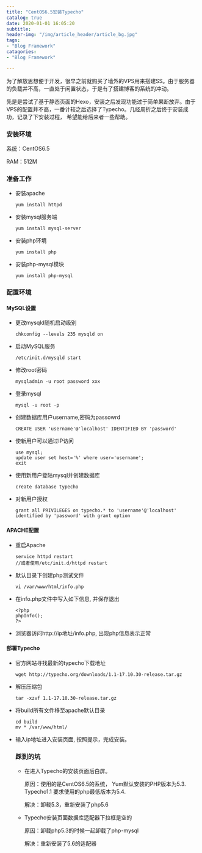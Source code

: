 ```yaml
---
title: "CentOS6.5安装Typecho"
catalog: true
date: 2020-01-01 16:05:20
subtitle:
header-img: "/img/article_header/article_bg.jpg"
tags:
- "Blog Framework"
catagories:
- "Blog Framework"

---
```


为了解放思想便于开发，很早之前就购买了墙外的VPS用来搭建SS。由于服务器的负载并不高，一直处于闲置状态，于是有了搭建博客的系统的冲动。

先是是尝试了基于静态页面的Hexo，安装之后发现功能过于简单果断放弃。由于VPS的配置并不高，一番计较之后选择了Typecho。几经周折之后终于安装成功，记录了下安装过程， 希望能给后来者一些帮助。

### 安装环境

系统：CentOS6.5

RAM：512M

### 准备工作

+ 安装apache

  ```
  yum install httpd
  ```

+ 安装mysql服务端

  ```
  yum install mysql-server
  ```

+ 安装php环境

  ```
  yum install php
  ```

+ 安装php-mysql模块

  ```
  yum install php-mysql
  ```

### 配置环境

#### MySQL设置

+ 更改mysqld随机启动级别

  ```
  chkconfig --levels 235 mysqld on
  ```

+ 启动MySQL服务

  ```
  /etc/init.d/mysqld start
  ```

+ 修改root密码

  ```
  mysqladmin -u root password xxx
  ```

+ 登录mysql

  ```
  mysql -u root -p
  ```

+ 创建数据库用户username,密码为passowrd

  ```
  CREATE USER 'username'@'localhost' IDENTIFIED BY 'password'
  ```

- 使新用户可以通过IP访问

  ```
  use mysql;
  update user set host='%' where user='username';
  exit
  ```

- 使用新用户登陆mysql并创建数据库

  ```
  create database typecho
  ```

- 对新用户授权

  ```
  grant all PRIVILEGES on typecho.* to 'username'@'localhost' identified by 'password' with grant option
  ```

#### APACHE配置

+ 重启Apache

  ```
  service httpd restart
  //或者使用/etc/init.d/httpd restart
  ```

+ 默认目录下创建php测试文件

  ```
  vi /var/www/html/info.php
  ```

+ 在info.php文件中写入如下信息, 并保存退出

  ```
  <?php 
  phpInfo();
  ?>
  ```

+ 浏览器访问http://ip地址/info.php, 出现php信息表示正常

#### 部署Typecho

+ 官方网站寻找最新的typecho下载地址

  ```
  wget http://typecho.org/downloads/1.1-17.10.30-release.tar.gz
  ```

+ 解压压缩包

  ```
  tar -xzvf 1.1-17.10.30-release.tar.gz
  ```

+ 将build所有文件移至apache默认目录

  ```
  cd build
  mv * /var/www/html/
  ```

+ 输入ip地址进入安装页面, 按照提示，完成安装。

  

  ### 踩到的坑

  + 在进入Typecho的安装页面后白屏。

    原因：使用的是CentOS6.5的系统， Yum默认安装的PHP版本为5.3.  Typecho1.1 要求使用的php最低版本为5.4. 

    解决：卸载5.3，重新安装了php5.6

  + Typecho安装页面数据库适配器下拉框是空的

    原因：卸载php5.3的时候一起卸载了php-mysql

    解决：重新安装了5.6的适配器

    